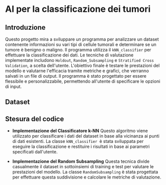 # AI per la classificazione dei tumori

## Introduzione
 Questo progetto mira a sviluppare un programma per analizzare un dataset contenente informazioni su vari tipi di cellule tumorali e determinare se un tumore è benigno o maligno. Il programma utilizza il `kNN_classifier` per effettuare la classificazione dei dati. Le tecniche di valutazione implementate includono `Holdout`, `Random_Subsampling` e `Stratified Cross Validation`, a scelta dell'utente. L'obiettivo finale è testare le prestazioni del modello e valutarne l'efficacia tramite metriche e grafici, che verranno salvati in un file di output. Il programma è stato progettato per essere flessibile e personalizzabile, permettendo all'utente di specificare le opzioni di input.

 ## Dataset

 ## Stesura del codice

 - **Implementazione del Classificatore k-NN**
 Questo algoritmo viene utilizzato per classificare i dati del dataset in base alla vicinanza ai punti di dati esistenti. La classe `kNN_classifier `è stata sviluppata per eseguire la classificazione e restituire i risultati in base ai parametri specificati dall'utente.

 - **Implementazione del Random Subsampling**
 Questa tecnica divide casualmente il dataset in sottoinsiemi di training e test per valutare le prestazioni del modello.  La classe `RandomSubsampling` è stata progettata per effettuare questa suddivisione e calcolare le metriche di valutazione.


